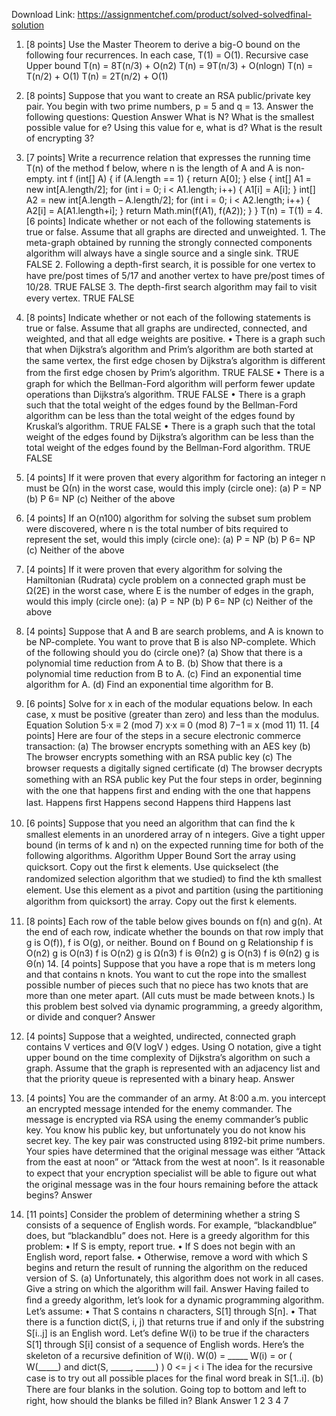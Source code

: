 Download Link: https://assignmentchef.com/product/solved-solvedfinal-solution
<br>
1. [8 points] Use the Master Theorem to derive a big-O bound on the following four recurrences. In each case, T(1) = O(1). Recursive case Upper bound T(n) = 8T(n/3) + O(n2) T(n) = 9T(n/3) + O(nlogn) T(n) = T(n/2) + O(1) T(n) = 2T(n/2) + O(1)

2. [8 points] Suppose that you want to create an RSA public/private key pair. You begin with two prime numbers, p = 5 and q = 13. Answer the following questions: Question Answer What is N? What is the smallest possible value for e? Using this value for e, what is d? What is the result of encrypting 3?

3. [7 points] Write a recurrence relation that expresses the running time T(n) of the method f below, where n is the length of A and A is non-empty. int f (int[] A) { if (A.length == 1) { return A[0]; } else { int[] A1 = new int[A.length/2]; for (int i = 0; i &lt; A1.length; i++) { A1[i] = A[i]; } int[] A2 = new int[A.length – A.length/2]; for (int i = 0; i &lt; A2.length; i++) { A2[i] = A[A1.length+i]; } return Math.min(f(A1), f(A2)); } } T(n) = T(1) = 4. [6 points] Indicate whether or not each of the following statements is true or false. Assume that all graphs are directed and unweighted. 1. The meta-graph obtained by running the strongly connected components algorithm will always have a single source and a single sink. TRUE FALSE 2. Following a depth-ﬁrst search, it is possible for one vertex to have pre/post times of 5/17 and another vertex to have pre/post times of 10/28. TRUE FALSE 3. The depth-ﬁrst search algorithm may fail to visit every vertex. TRUE FALSE

5. [8 points] Indicate whether or not each of the following statements is true or false. Assume that all graphs are undirected, connected, and weighted, and that all edge weights are positive. • There is a graph such that when Dijkstra’s algorithm and Prim’s algorithm are both started at the same vertex, the ﬁrst edge chosen by Dijkstra’s algorithm is diﬀerent from the ﬁrst edge chosen by Prim’s algorithm. TRUE FALSE • There is a graph for which the Bellman-Ford algorithm will perform fewer update operations than Dijkstra’s algorithm. TRUE FALSE • There is a graph such that the total weight of the edges found by the Bellman-Ford algorithm can be less than the total weight of the edges found by Kruskal’s algorithm. TRUE FALSE • There is a graph such that the total weight of the edges found by Dijkstra’s algorithm can be less than the total weight of the edges found by the Bellman-Ford algorithm. TRUE FALSE

6. [4 points] If it were proven that every algorithm for factoring an integer n must be Ω(n) in the worst case, would this imply (circle one): (a) P = NP (b) P 6= NP (c) Neither of the above

7. [4 points] If an O(n100) algorithm for solving the subset sum problem were discovered, where n is the total number of bits required to represent the set, would this imply (circle one): (a) P = NP (b) P 6= NP (c) Neither of the above

8. [4 points] If it were proven that every algorithm for solving the Hamiltonian (Rudrata) cycle problem on a connected graph must be Ω(2E) in the worst case, where E is the number of edges in the graph, would this imply (circle one): (a) P = NP (b) P 6= NP (c) Neither of the above

9. [4 points] Suppose that A and B are search problems, and A is known to be NP-complete. You want to prove that B is also NP-complete. Which of the following should you do (circle one)? (a) Show that there is a polynomial time reduction from A to B. (b) Show that there is a polynomial time reduction from B to A. (c) Find an exponential time algorithm for A. (d) Find an exponential time algorithm for B.

10. [6 points] Solve for x in each of the modular equations below. In each case, x must be positive (greater than zero) and less than the modulus. Equation Solution 5·x ≡ 2 (mod 7) x·x ≡ 0 (mod 8) 7−1 ≡ x (mod 11) 11. [4 points] Here are four of the steps in a secure electronic commerce transaction: (a) The browser encrypts something with an AES key (b) The browser encrypts something with an RSA public key (c) The browser requests a digitally signed certiﬁcate (d) The browser decrypts something with an RSA public key Put the four steps in order, beginning with the one that happens ﬁrst and ending with the one that happens last. Happens ﬁrst Happens second Happens third Happens last

12. [6 points] Suppose that you need an algorithm that can ﬁnd the k smallest elements in an unordered array of n integers. Give a tight upper bound (in terms of k and n) on the expected running time for both of the following algorithms. Algorithm Upper Bound Sort the array using quicksort. Copy out the ﬁrst k elements. Use quickselect (the randomized selection algorithm that we studied) to ﬁnd the kth smallest element. Use this element as a pivot and partition (using the partitioning algorithm from quicksort) the array. Copy out the ﬁrst k elements.

13. [8 points] Each row of the table below gives bounds on f(n) and g(n). At the end of each row, indicate whether the bounds on that row imply that g is O(f)), f is O(g), or neither. Bound on f Bound on g Relationship f is O(n2) g is O(n3) f is O(n2) g is Ω(n3) f is Θ(n2) g is O(n3) f is Θ(n2) g is Θ(n) 14. [4 points] Suppose that you have a rope that is m meters long and that contains n knots. You want to cut the rope into the smallest possible number of pieces such that no piece has two knots that are more than one meter apart. (All cuts must be made between knots.) Is this problem best solved via dynamic programming, a greedy algorithm, or divide and conquer? Answer

15. [4 points] Suppose that a weighted, undirected, connected graph contains V vertices and Θ(V logV ) edges. Using O notation, give a tight upper bound on the time complexity of Dijkstra’s algorithm on such a graph. Assume that the graph is represented with an adjacency list and that the priority queue is represented with a binary heap. Answer

16. [4 points] You are the commander of an army. At 8:00 a.m. you intercept an encrypted message intended for the enemy commander. The message is encrypted via RSA using the enemy commander’s public key. You know his public key, but unfortunately you do not know his secret key. The key pair was constructed using 8192-bit prime numbers. Your spies have determined that the original message was either “Attack from the east at noon” or “Attack from the west at noon”. Is it reasonable to expect that your encryption specialist will be able to ﬁgure out what the original message was in the four hours remaining before the attack begins? Answer

17. [11 points] Consider the problem of determining whether a string S consists of a sequence of English words. For example, “blackandblue” does, but “blackandblu” does not. Here is a greedy algorithm for this problem: • If S is empty, report true. • If S does not begin with an English word, report false. • Otherwise, remove a word with which S begins and return the result of running the algorithm on the reduced version of S. (a) Unfortunately, this algorithm does not work in all cases. Give a string on which the algorithm will fail. Answer Having failed to ﬁnd a greedy algorithm, let’s look for a dynamic programming algorithm. Let’s assume: • That S contains n characters, S[1] through S[n]. • That there is a function dict(S, i, j) that returns true if and only if the substring S[i..j] is an English word. Let’s deﬁne W(i) to be true if the characters S[1] through S[i] consist of a sequence of English words. Here’s the skeleton of a recursive deﬁnition of W(i). W(0) = _____ W(i) = or ( W(_____) and dict(S, _____, _____) ) 0 &lt;= j &lt; i The idea for the recursive case is to try out all possible places for the ﬁnal word break in S[1..i]. (b) There are four blanks in the solution. Going top to bottom and left to right, how should the blanks be ﬁlled in? Blank Answer 1 2 3 4 7